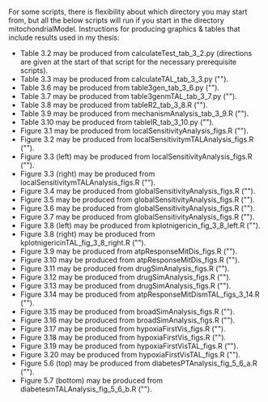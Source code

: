 For some scripts, there is flexibility about which directory you may start from, but all the below scripts will run if you start in the directory mitochondrialModel.  Instructions for producing graphics & tables that include results used in my thesis:

* Table 3.2 may be produced from calculateTest_tab_3_2.py (directions are given at the start of that script for the necessary prerequisite scripts).
* Table 3.3 may be produced from calculateTAL_tab_3_3.py ("").
* Table 3.6 may be produced from table3gen_tab_3_6.py ("").
* Table 3.7 may be produced from table3genmTAL_tab_3_7.py ("").
* Table 3.8 may be produced from tableR2_tab_3_8.R ("").
* Table 3.9 may be produced from mechanismAnalysis_tab_3_9.R ("").
* Table 3.10 may be produced from tableIR_tab_3_10.py ("").
* Figure 3.1 may be produced from localSensitivityAnalysis_figs.R ("").
* Figure 3.2 may be produced from localSensitivitymTALAnalysis_figs.R ("").
* Figure 3.3 (left) may be produced from localSensitivityAnalysis_figs.R ("").
* Figure 3.3 (right) may be produced from localSensitivitymTALAnalysis_figs.R ("").
* Figure 3.4 may be produced from globalSensitivityAnalysis_figs.R ("").
* Figure 3.5 may be produced from globalSensitivityAnalysis_figs.R ("").
* Figure 3.6 may be produced from globalSensitivityAnalysis_figs.R ("").
* Figure 3.7 may be produced from globalSensitivityAnalysis_figs.R ("").
* Figure 3.8 (left) may be produced from kplotnigericin_fig_3_8_left.R ("").
* Figure 3.8 (right) may be produced from kplotnigericinTAL_fig_3_8_right.R ("").
* Figure 3.9 may be produced from atpResponseMitDis_figs.R ("").
* Figure 3.10 may be produced from atpResponseMitDis_figs.R ("").
* Figure 3.11 may be produced from drugSimAnalysis_figs.R ("").
* Figure 3.12 may be produced from drugSimAnalysis_figs.R ("").
* Figure 3.13 may be produced from drugSimAnalysis_figs.R ("").
* Figure 3.14 may be produced from atpResponseMitDismTAL_figs_3_14.R ("").
* Figure 3.15 may be produced from broadSimAnalysis_figs.R ("").
* Figure 3.16 may be produced from broadSimAnalysis_figs.R ("").
* Figure 3.17 may be produced from hypoxiaFirstVis_figs.R ("").
* Figure 3.18 may be produced from hypoxiaFirstVis_figs.R ("").
* Figure 3.19 may be produced from hypoxiaFirstVisTAL_figs.R ("").
* Figure 3.20 may be produced from hypoxiaFirstVisTAL_figs.R ("").
* Figure 5.6 (top) may be produced from diabetesPTAnalysis_fig_5_6_a.R ("").
* Figure 5.7 (bottom) may be produced from diabetesmTALAnalysis_fig_5_6_b.R ("").
